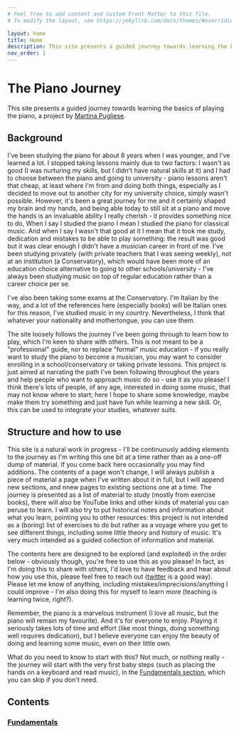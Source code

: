 ```yaml
---
# Feel free to add content and custom Front Matter to this file.
# To modify the layout, see https://jekyllrb.com/docs/themes/#overriding-theme-defaults

layout: home
title: Home
description: This site presents a guided journey towards learning the basics of playing the piano
nav_order: 1
---
```


# The Piano Journey

This site presents a guided journey towards learning the basics of playing the piano, a project by [Martina Pugliese](https://martinapugliese.github.io).

## Background

I've been studying the piano for about 8 years when I was younger, and I've learned a lot. I stopped taking lessons mainly due to two factors: I wasn't as good (I was nurturing my skills, but I didn't have natural skills at it) and I had to choose between the piano and going to university - piano lessons aren't that cheap, at least where I'm from and doing both things, especially as I decided to move out to another city for my university choice, simply wasn't possible. However, it's been a great journey for me and it certainly shaped my brain and my hands, and being able today to still sit at a piano and move the hands is an invaluable ability I really cherish - it provides something nice to do,
When I say I studied the piano I mean I studied the piano for classical music. And when I say I wasn't that good at it I mean that it took me study, dedication and mistakes to be able to play something: the result was good but it was clear enough I didn't have a musician career in front of me. I've been studying privately (with private teachers that I was seeing weekly), not at an institution (a Conservatory), which would have been more of an education choice alternative to going to other schools/university - I've always been studying music on top of regular education rather than a career choice per se.

I've also been taking some exams at the Conservatory. I'm Italian by the way, and a lot of the references here (especially books) will be Italian ones for this reason, I've studied music in my country. Nevertheless, I think that whatever your nationality and mothertongue, you can use them.

The site loosely follows the journey I've been going through to learn how to play, which I'm keen to share with others. This is not meant to be a "professional" guide, nor to replace "formal" music education - if you really want to study the piano to become a musician, you may want to consider enrolling in a school/conservatory or taking private lessons. This project is just aimed at narrating the path I've been following throughout the years and help people who want to approach music do so - use it as you please! I think there's lots of people, of any age, interested in doing some music, that may not know where to start; here I hope to share some knowledge, maybe make them try something and just have fun while learning a new skill. Or, this can be used to integrate your studies, whatever suits.

## Structure and how to use

This site is a natural work in progress - I'll be continuously adding elements to the journey as I'm writing this one bit at a time rather than as a one-off dump of material. If you come back here occasionally you may find additions. The contents of a page won't change, I will always publish a piece of material a page when I've written about it in full, but I will append new sections, and nnew pages to existing sections one at a time.
The journey is presented as a list of material to study (mostly from exercise books), there will also be YouTube links and other kinds of material you can peruse to learn. I will also try to put historical notes and information about what you learn, pointing you to other resources: this project is not intended as a (boring) list of exercises to do but rather as a voyage where you get to see different things, including some little theory and history of music. It's very much intended as a guided collection of information and material.

The contents here are designed to be explored (and exploited) in the order below - obviously though, you're free to use this as you please! In fact, as I'm doing this to share with others, I'd love to have feedback and hear about how you use this, please feel free to reach out ([twitter](https://twitter.com/m_letitbe) is a good way). Please let me know of anything, including mistakes/imprecisions/anything I could improve - I'm also doing this for myself to learn more (teaching is learning twice, right?).

Remember, the piano is a marvelous instrument (I love all music, but the piano will remain my favourite). And it's for everyone to enjoy. Playing it seriously takes lots of time and effort (like most things, doing something well requires dedication), but I believe everyone can enjoy the beauty of doing and learning some music, even on their little own.

What do you need to know to start with this? Not much, or nothing really - the journey will start with the very first baby steps (such as placing the hands on a keyboard and read music), in the [Fundamentals section](#Fundamentals), which you can skip if you don't need.

## Contents

### [Fundamentals]({{site.url}}{{site.baseurl}}/fundamentals)
